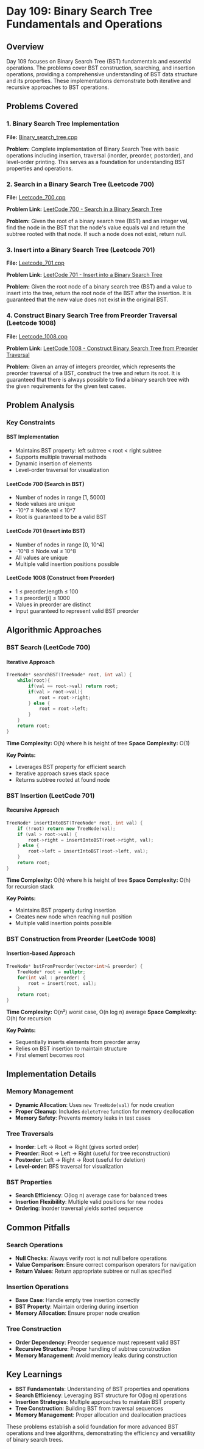 # Day 109: Binary Search Tree Fundamentals and Operations

## Overview

Day 109 focuses on Binary Search Tree (BST) fundamentals and essential operations. The problems cover BST construction, searching, and insertion operations, providing a comprehensive understanding of BST data structure and its properties. These implementations demonstrate both iterative and recursive approaches to BST operations.

## Problems Covered

### 1. Binary Search Tree Implementation

**File:** [Binary_search_tree.cpp](./Binary_search_tree.cpp)

**Problem:** Complete implementation of Binary Search Tree with basic operations including insertion, traversal (inorder, preorder, postorder), and level-order printing. This serves as a foundation for understanding BST properties and operations.

### 2. Search in a Binary Search Tree (Leetcode 700)

**File:** [Leetcode_700.cpp](./Leetcode_700.cpp)

**Problem Link:** [LeetCode 700 - Search in a Binary Search Tree](https://leetcode.com/problems/search-in-a-binary-search-tree/)

**Problem:** Given the root of a binary search tree (BST) and an integer val, find the node in the BST that the node's value equals val and return the subtree rooted with that node. If such a node does not exist, return null.

### 3. Insert into a Binary Search Tree (Leetcode 701)

**File:** [Leetcode_701.cpp](./Leetcode_701.cpp)

**Problem Link:** [LeetCode 701 - Insert into a Binary Search Tree](https://leetcode.com/problems/insert-into-a-binary-search-tree/)

**Problem:** Given the root node of a binary search tree (BST) and a value to insert into the tree, return the root node of the BST after the insertion. It is guaranteed that the new value does not exist in the original BST.

### 4. Construct Binary Search Tree from Preorder Traversal (Leetcode 1008)

**File:** [Leetcode_1008.cpp](./Leetcode_1008.cpp)

**Problem Link:** [LeetCode 1008 - Construct Binary Search Tree from Preorder Traversal](https://leetcode.com/problems/construct-binary-search-tree-from-preorder-traversal/)

**Problem:** Given an array of integers preorder, which represents the preorder traversal of a BST, construct the tree and return its root. It is guaranteed that there is always possible to find a binary search tree with the given requirements for the given test cases.

## Problem Analysis

### Key Constraints

#### BST Implementation
- Maintains BST property: left subtree < root < right subtree
- Supports multiple traversal methods
- Dynamic insertion of elements
- Level-order traversal for visualization

#### LeetCode 700 (Search in BST)
- Number of nodes in range [1, 5000]
- Node values are unique
- -10^7 ≤ Node.val ≤ 10^7
- Root is guaranteed to be a valid BST

#### LeetCode 701 (Insert into BST)
- Number of nodes in range [0, 10^4]
- -10^8 ≤ Node.val ≤ 10^8
- All values are unique
- Multiple valid insertion positions possible

#### LeetCode 1008 (Construct from Preorder)
- 1 ≤ preorder.length ≤ 100
- 1 ≤ preorder[i] ≤ 1000
- Values in preorder are distinct
- Input guaranteed to represent valid BST preorder

## Algorithmic Approaches

### BST Search (LeetCode 700)

#### Iterative Approach
```cpp
TreeNode* searchBST(TreeNode* root, int val) {
    while(root){
        if(val == root->val) return root;
        if(val > root->val){
            root = root->right;
        } else {
            root = root->left;
        }
    }
    return root;
}
```

**Time Complexity:** O(h) where h is height of tree
**Space Complexity:** O(1)

**Key Points:**
- Leverages BST property for efficient search
- Iterative approach saves stack space
- Returns subtree rooted at found node

### BST Insertion (LeetCode 701)

#### Recursive Approach
```cpp
TreeNode* insertIntoBST(TreeNode* root, int val) {
    if (!root) return new TreeNode(val);
    if (val > root->val) {
        root->right = insertIntoBST(root->right, val);
    } else {
        root->left = insertIntoBST(root->left, val);
    }
    return root;
}
```

**Time Complexity:** O(h) where h is height of tree
**Space Complexity:** O(h) for recursion stack

**Key Points:**
- Maintains BST property during insertion
- Creates new node when reaching null position
- Multiple valid insertion points possible

### BST Construction from Preorder (LeetCode 1008)

#### Insertion-based Approach
```cpp
TreeNode* bstFromPreorder(vector<int>& preorder) {
    TreeNode* root = nullptr;
    for(int val : preorder) {
        root = insert(root, val);
    }
    return root;
}
```

**Time Complexity:** O(n²) worst case, O(n log n) average
**Space Complexity:** O(h) for recursion

**Key Points:**
- Sequentially inserts elements from preorder array
- Relies on BST insertion to maintain structure
- First element becomes root

## Implementation Details

### Memory Management
- **Dynamic Allocation**: Uses `new TreeNode(val)` for node creation
- **Proper Cleanup**: Includes `deleteTree` function for memory deallocation
- **Memory Safety**: Prevents memory leaks in test cases

### Tree Traversals
- **Inorder**: Left → Root → Right (gives sorted order)
- **Preorder**: Root → Left → Right (useful for tree reconstruction)
- **Postorder**: Left → Right → Root (useful for deletion)
- **Level-order**: BFS traversal for visualization

### BST Properties
- **Search Efficiency**: O(log n) average case for balanced trees
- **Insertion Flexibility**: Multiple valid positions for new nodes
- **Ordering**: Inorder traversal yields sorted sequence

## Common Pitfalls

### Search Operations
- **Null Checks**: Always verify root is not null before operations
- **Value Comparison**: Ensure correct comparison operators for navigation
- **Return Values**: Return appropriate subtree or null as specified

### Insertion Operations
- **Base Case**: Handle empty tree insertion correctly
- **BST Property**: Maintain ordering during insertion
- **Memory Allocation**: Ensure proper node creation

### Tree Construction
- **Order Dependency**: Preorder sequence must represent valid BST
- **Recursive Structure**: Proper handling of subtree construction
- **Memory Management**: Avoid memory leaks during construction

## Key Learnings

- **BST Fundamentals**: Understanding of BST properties and operations
- **Search Efficiency**: Leveraging BST structure for O(log n) operations
- **Insertion Strategies**: Multiple approaches to maintain BST property
- **Tree Construction**: Building BST from traversal sequences
- **Memory Management**: Proper allocation and deallocation practices

These problems establish a solid foundation for more advanced BST operations and tree algorithms, demonstrating the efficiency and versatility of binary search trees.
